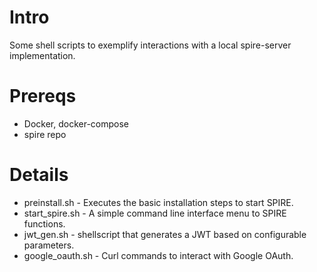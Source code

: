 # Intro
Some shell scripts to exemplify interactions with a local spire-server implementation.

# Prereqs
- Docker, docker-compose
- spire repo

# Details
- preinstall.sh - Executes the basic installation steps to start SPIRE.
- start_spire.sh - A simple command line interface menu to SPIRE functions.
- jwt_gen.sh - shellscript that generates a JWT based on configurable parameters.
- google_oauth.sh - Curl commands to interact with Google OAuth.
